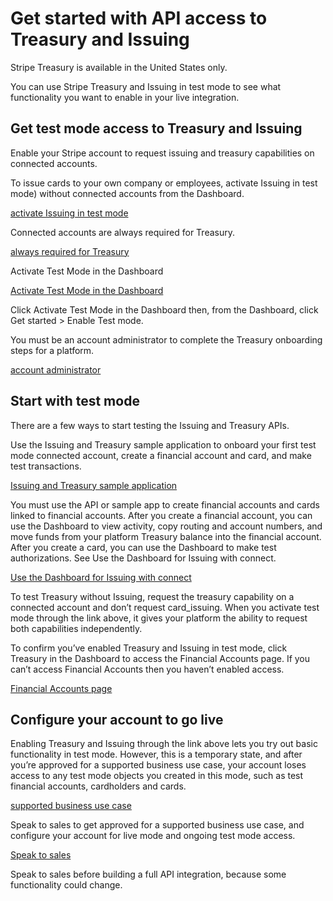 # Get started with API access to Treasury and Issuing

Stripe Treasury is available in the United States only.

You can use Stripe Treasury and Issuing in test mode to see what functionality you want to enable in your live integration.

## Get test mode access to Treasury and Issuing

Enable your Stripe account to request issuing and treasury capabilities on connected accounts.

To issue cards to your own company or employees, activate Issuing in test mode) without connected accounts from the Dashboard.

[activate Issuing in test mode](https://dashboard.stripe.com/test/issuing/overview)

Connected accounts are always required for Treasury.

[always required for Treasury](/treasury/account-management/treasury-accounts-structure)

Activate Test Mode in the Dashboard

[Activate Test Mode in the Dashboard](https://dashboard.stripe.com/setup/treasury/activate?a=1)

Click Activate Test Mode in the Dashboard then, from the Dashboard, click Get started > Enable Test mode.

You must be an account administrator to complete the Treasury onboarding steps for a platform.

[account administrator](/get-started/account/teams/roles)

## Start with test mode

There are a few ways to start testing the Issuing and Treasury APIs.

Use the Issuing and Treasury sample application to onboard your first test mode connected account, create a financial account and card, and make test transactions.

[Issuing and Treasury sample application](/treasury/examples/sample-app)

You must use the API or sample app to create financial accounts and cards linked to financial accounts. After you create a financial account, you can use the Dashboard to view activity, copy routing and account numbers, and move funds from your platform Treasury balance into the financial account. After you create a card, you can use the Dashboard to make test authorizations. See Use the Dashboard for Issuing with connect.

[Use the Dashboard for Issuing with connect](/issuing/connect#using-dashboard-issuing)

To test Treasury without Issuing, request the treasury capability on a connected account and don’t request card_issuing. When you activate test mode through the link above, it gives your platform the ability to request both capabilities independently.

To confirm you’ve enabled Treasury and Issuing in test mode, click Treasury in the Dashboard to access the Financial Accounts page. If you can’t access Financial Accounts then you haven’t enabled access.

[Financial Accounts page](https://dashboard.stripe.com/test/connect/financial-accounts)

## Configure your account to go live

Enabling Treasury and Issuing through the link above lets you try out basic functionality in test mode. However, this is a temporary state, and after you’re approved for a supported business use case, your account loses access to any test mode objects you created in this mode, such as test financial accounts, cardholders and cards.

[supported business use case](https://support.stripe.com/questions/supported-business-use-cases-for-stripe-issuing)

Speak to sales to get approved for a supported business use case, and configure your account for live mode and ongoing test mode access.

[Speak to sales](https://go.stripe.global/treasury-inquiry)

Speak to sales before building a full API integration, because some functionality could change.

